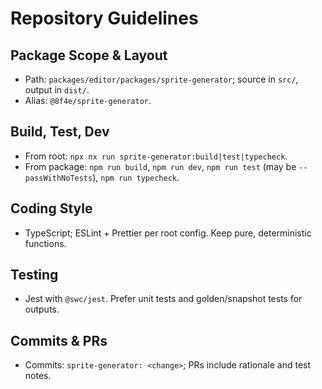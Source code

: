 # Repository Guidelines

## Package Scope & Layout
- Path: `packages/editor/packages/sprite-generator`; source in `src/`, output in `dist/`.
- Alias: `@8f4e/sprite-generator`.

## Build, Test, Dev
- From root: `npx nx run sprite-generator:build|test|typecheck`.
- From package: `npm run build`, `npm run dev`, `npm run test` (may be `--passWithNoTests`), `npm run typecheck`.

## Coding Style
- TypeScript; ESLint + Prettier per root config. Keep pure, deterministic functions.

## Testing
- Jest with `@swc/jest`. Prefer unit tests and golden/snapshot tests for outputs.

## Commits & PRs
- Commits: `sprite-generator: <change>`; PRs include rationale and test notes.
